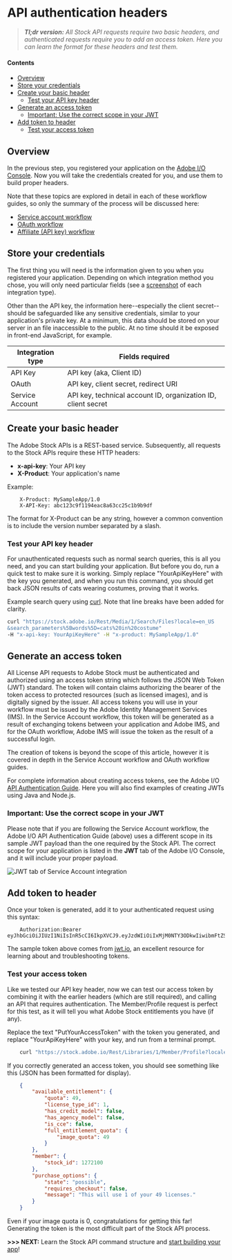 # API authentication headers

> _**Tl;dr version:** All Stock API requests require two basic headers, and authenticated requests require you to add an access token. Here you can learn the format for these headers and test them._

#### Contents
<!-- MarkdownTOC -->

- [Overview](03-api-authentication.md#overview)
- [Store your credentials](03-api-authentication.md#store-your-credentials)
- [Create your basic header](03-api-authentication.md#create-your-basic-header)
    - [Test your API key header](03-api-authentication.md#test-your-api-key-header)
- [Generate an access token](03-api-authentication.md#generate-an-access-token)
    - [Important: Use the correct scope in your JWT](03-api-authentication.md#important-use-the-correct-scope-in-your-jwt)
- [Add token to header](03-api-authentication.md#add-token-to-header)
    - [Test your access token](03-api-authentication.md#test-your-access-token)

<!-- /MarkdownTOC -->


<a id="overview"></a>
## Overview

In the previous step, you registered your application on the [Adobe I/O Console](https://console.adobe.io). Now you will take the credentials created for you, and use them to build proper headers.

Note that these topics are explored in detail in each of these workflow guides, so only the summary of the process will be discussed here:



*   [Service account workflow](07-workflow-guides.md)
*   [OAuth workflow](07-workflow-guides.md)
*   [Affiliate (API key) workflow](07-workflow-guides.md)

<a id="store-your-credentials"></a>
## Store your credentials

The first thing you will need is the information given to you when you registered your application. Depending on which integration method you chose, you will only need particular fields (see a [screenshot](../images/io_all-integration-details.png) of each integration type).

Other than the API key, the information here--especially the client secret--should be safeguarded like any sensitive credentials, similar to your application's private key. At a minimum, this data should be stored on your server in an file inaccessible to the public. At no time should it be exposed in front-end JavaScript, for example.


| **Integration type** | **Fields required** |
|----|----|
| API Key | API key (aka, Client ID) |
| OAuth | API key, client secret, redirect URI |
| Service Account | API key, technical account ID, organization ID, client secret |



<a id="create-your-basic-header"></a>
## Create your basic header

The Adobe Stock APIs is a REST-based service. Subsequently, all requests to the Stock APIs require these HTTP headers:



*   **x-api-key**: Your API key
*   **X-Product**: Your application's name

Example:


```http
    X-Product: MySampleApp/1.0
    X-API-Key: abc123c9f1194eac8a63cc25c1b9b9df
```


The format for X-Product can be any string, however a common convention is to include the version number separated by a slash.


<a id="test-your-api-key-header"></a>
### Test your API key header

For unauthenticated requests such as normal search queries, this is all you need, and you can start building your application. But before you do, run a quick test to make sure it is working. Simply replace "YourApiKeyHere" with the key you generated, and when you run this command, you should get back JSON results of cats wearing costumes, proving that it works.

Example search query using [curl](https://curl.haxx.se/). Note that line breaks have been added for clarity.


```bash
curl "https://stock.adobe.io/Rest/Media/1/Search/Files?locale=en_US
&search_parameters%5Bwords%5D=cats%20in%20costume" 
-H "x-api-key: YourApiKeyHere" -H "x-product: MySampleApp/1.0"
```



<a id="generate-an-access-token"></a>
## Generate an access token

All License API requests to Adobe Stock must be authenticated and authorized using an access token string which follows the JSON Web Token (JWT) standard. The token will contain claims authorizing the bearer of the token access to protected resources (such as licensed images), and is digitally signed by the issuer. All access tokens you will use in your workflow must be issued by the Adobe Identity Management Services (IMS). In the Service Account workflow, this token will be generated as a result of exchanging tokens between your application and Adobe IMS, and for the OAuth workflow, Adobe IMS will issue the token as the result of a successful login.

The creation of tokens is beyond the scope of this article, however it is covered in depth in the Service Account workflow and OAuth workflow guides.

For complete information about creating access tokens, see the Adobe I/O[ API Authentication Guide](https://www.adobe.io/content/udp/en/apis/cloudplatform/console/authentication). Here you will also find examples of creating JWTs using Java and Node.js.

<a id="important-use-the-correct-scope-in-your-jwt"></a>
### Important: Use the correct scope in your JWT
Please note that if you are following the Service Account workflow, the Adobe I/O API Authentication Guide (above) uses a different scope in its sample JWT payload than the one required by the Stock API. The correct scope for your application is listed in the __JWT__ tab of the Adobe I/O Console, and it will include your proper payload.

![JWT tab of Service Account integration](../images/io_jwt-tab.png)

<a id="add-token-to-header"></a>
## Add token to header

Once your token is generated, add it to your authenticated request using this syntax:


```
    Authorization:Bearer eyJhbGciOiJIUzI1NiIsInR5cCI6IkpXVCJ9.eyJzdWIiOiIxMjM0NTY3ODkwIiwibmFtZSI6IkpvaG4gRG9lIiwiYWRtaW4iOnRydWV9.TJVA95OrM7E2cBab30RMHrHDcEfxjoYZgeFONFh7HgQ
```


The sample token above comes from [jwt.io](https://jwt.io/), an excellent resource for learning about and troubleshooting tokens.


<a id="test-your-access-token"></a>
### Test your access token

Like we tested our API key header, now we can test our access token by combining it with the earlier headers (which are still required), and calling an API that requires authentication. The Member/Profile request is perfect for this test, as it will tell you what Adobe Stock entitlements you have (if any).

Replace the text "PutYourAccessToken" with the token you generated, and replace "YourApiKeyHere" with your key, and run from a terminal prompt.


```bash
    curl "https://stock.adobe.io/Rest/Libraries/1/Member/Profile?locale=en_US" -H "authorization: Bearer PutYourAccessToken" -H "x-api-key: YourApiKeyHere" -H "x-product: MySampleApp/1.0"
```


If you correctly generated an access token, you should see something like this (JSON has been formatted for display). 


```json
    {
        "available_entitlement": {
            "quota": 49,
            "license_type_id": 1,
            "has_credit_model": false,
            "has_agency_model": false,
            "is_cce": false,
            "full_entitlement_quota": {
                "image_quota": 49
            }
        },
        "member": {
            "stock_id": 1272100
        },
        "purchase_options": {
            "state": "possible",
            "requires_checkout": false,
            "message": "This will use 1 of your 49 licenses."
        }
    }
```


Even if your image quota is 0, congratulations for getting this far! Generating the token is the most difficult part of the Stock API process.

__>>> NEXT:__ Learn the Stock API command structure and  [start building your app](./04-creating-apps.md)!
